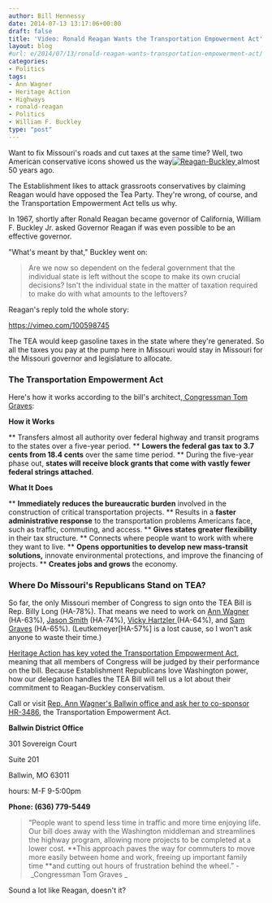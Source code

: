```yaml
---
author: Bill Hennessy
date: 2014-07-13 13:17:06+00:00
draft: false
title: 'Video: Ronald Reagan Wants the Transportation Empowerment Act'
layout: blog
#url: e/2014/07/13/ronald-reagan-wants-transportation-empowerment-act/
categories:
- Politics
tags:
- Ann Wagner
- Heritage Action
- Highways
- ronald-reagan
- Politics
- William F. Buckley
type: "post"
---
```


Want to fix Missouri's roads and cut taxes at the same time? Well, two American conservative icons showed us the way[![Reagan-Buckley](https://hennessysview.com/wp-content/uploads/2014/07/Reagan-Buckley-300x225.png)
](https://hennessysview.com/2014/07/11/ronald-reagan-wants-transportation-empowerment-act/reagan-buckley/#main) almost 50 years ago.

The Establishment likes to attack grassroots conservatives by claiming Reagan would have opposed the Tea Party. They're wrong, of course, and the Transportation Empowerment Act tells us why.

In 1967, shortly after Ronald Reagan became governor of California, William F. Buckley Jr. asked Governor Reagan if was even possible to be an effective governor.

"What's meant by that," Buckley went on:



> Are we now so dependent on the federal government that the individual state is left without the scope to make its own crucial decisions? Isn't the individual state in the matter of taxation required to make do with what amounts to the leftovers?



Reagan's reply told the whole story:

https://vimeo.com/100598745

The TEA would keep gasoline taxes in the state where they're generated. So all the taxes you pay at the pump here in Missouri would stay in Missouri for the Missouri governor and legislature to allocate.



### The Transportation Empowerment Act



Here's how it works according to the bill's architect,[ Congressman Tom Graves](https://tomgraves.house.gov/tea/):

**How it Works**




** Transfers almost all authority over federal highway and transit programs to the states over a five-year period.
** **Lowers the federal gas tax to 3.7 cents from 18.4 cents** over the same time period.
** During the five-year phase out, **states will receive block grants that come with vastly fewer federal strings attached**.




**What It Does**






** **Immediately reduces the bureaucratic burden** involved in the construction of critical transportation projects.
** Results in a **faster administrative response** to the transportation problems Americans face, such as traffic, commuting, and access.
** **Gives states greater flexibility** in their tax structure.
** Connects where people want to work with where they want to live.
** **Opens opportunities to develop new mass-transit solutions,** innovate environmental protections, and improve the financing of projects.
** **Creates jobs and grows** the economy.




### Where Do Missouri's Republicans Stand on TEA?



So far, the only Missouri member of Congress to sign onto the TEA Bill is Rep. Billy Long (HA-78%). That means we need to work on [Ann Wagner](https://www.heritageactionscorecard.com/members/member/W000812) (HA-63%), [Jason Smith](https://www.heritageactionscorecard.com/members/member/S001195) (HA-74%), [Vicky Hartzler ](https://www.heritageactionscorecard.com/members/member/H001053)(HA-64%), and [Sam Graves](https://www.heritageactionscorecard.com/members/member/G000546) (HA-65%). (Leutkemeyer[HA-57%] is a lost cause, so I won't ask anyone to waste their time.)

[Heritage Action has key voted the Transportation Empowerment Act](https://heritageaction.com/key-votes/co-sponsorship-transportation-empowerment-act/), meaning that all members of Congress will be judged by their performance on the bill. Because Establishment Republicans love Washington power, how our delegation handles the TEA Bill will tell us a lot about their commitment to Reagan-Buckley conservatism.

Call or visit [Rep. Ann Wagner's Ballwin office and ask her to co-sponsor HR-3486](https://heritageaction.com/key-votes/co-sponsorship-transportation-empowerment-act/), the Transportation Empowerment Act.



**Ballwin District Office**








301 Sovereign Court




Suite 201








Ballwin, MO 63011







hours: M-F 9-5:00pm

**Phone: (636) 779-5449**


> “People want to spend less time in traffic and more time enjoying life. Our bill does away with the Washington middleman and streamlines the highway program, allowing more projects to be completed at a lower cost. **This approach paves the way for commuters to move more easily between home and work, freeing up important family time **and cutting out hours of frustration behind the wheel.” - _Congressman Tom Graves
_


Sound a lot like Reagan, doesn't it?


